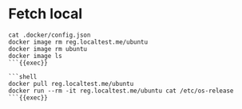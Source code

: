 # Fetch local

```shell
cat .docker/config.json
docker image rm reg.localtest.me/ubuntu
docker image rm ubuntu
docker image ls
```{{exec}}

```shell
docker pull reg.localtest.me/ubuntu
docker run --rm -it reg.localtest.me/ubuntu cat /etc/os-release
```{{exec}}
